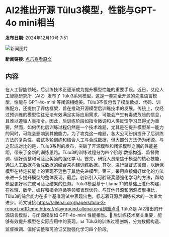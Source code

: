 # ​AI2推出开源 Tülu3模型，性能与GPT-4o mini相当

**发布日期**: 2024年12月10号 7:51

![新闻图片](https://pic.chinaz.com/picmap/thumb/202306271716249909_0.jpg)

**新闻链接**: [点击查看原文](https://www.aibase.com/zh/news/13830)

## 内容

在人工智能领域，后训练技术正逐渐成为提升模型性能的重要手段。近日，艾伦人工智能研究所（AI2）发布了 Tülu3系列模型，这是一套完全开源的先进语言模型，性能与 GPT-4o-mini 等闭源相媲美。Tülu3不仅包含了模型数据、代码、训练配方，还提供了评估框架，旨在推动开源模型后训练技术的发展。传统上，仅经过预训练的模型往往无法有效满足实际应用需求，可能会产生有毒或危险的信息，且难以遵循人类指令。因此，后训练阶段如指令微调和人类反馈学习显得尤为重要。然而，如何优化后训练过程仍然是一个技术难题，尤其是在提升模型某一能力的同时，可能会影响到其他能力。为了攻克这一难题，各大公司纷纷提升了后训练方法的复杂性，尝试多轮训练和结合人工与合成数据，但大部分方法仍为闭源。与之形成对比的是，Tülu3系列的发布，突破了开源模型和闭源模型之间的性能差距，带来了全新的训练思路。Tülu3的训练过程分为四个阶段:数据构造、监督微调、偏好调整和可验证奖励的强化学习。首先，研究人员聚焦于模型的核心技能，通过人工数据与合成数据的结合来构建训练数据。其次，进行监督式微调，以确保模型在特定技能上的表现不逊色于其他先进模型。第三，采用直接偏好优化的方法来进一步提升模型的整体表现。最后，创新引入可验证奖励强化学习的方法，帮助模型更好地完成可验证结果的任务。Tülu3模型基于 Llama3.1的基础上进行构建，在推理、数学、编程和指令遵循等领域表现优异。与其他开源和闭源模型相比，Tülu3的综合能力在多个基准测试中表现出色，标志着开源后训练技术的一次重大进步。论文链接:https://allenai.org/papers/tulu-3-report.pdfDemo:https://playground.allenai.org/划重点:🌟 Tülu3是 AI2推出的开源语言模型，与闭源模型如 GPT-4o-mini 性能相当。🔧 后训练技术至关重要，能够有效提升模型在实际应用中的表现。📊 Tülu3的训练过程创新，分为数据构造、监督微调、偏好调整和可验证奖励强化学习四个阶段。
